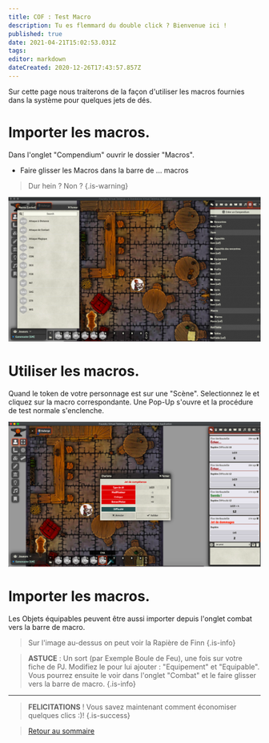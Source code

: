 ```yaml
---
title: COF : Test Macro
description: Tu es flemmard du double click ? Bienvenue ici !
published: true
date: 2021-04-21T15:02:53.031Z
tags: 
editor: markdown
dateCreated: 2020-12-26T17:43:57.857Z
---
```


Sur cette page nous traiterons de la façon d'utiliser les macros fournies dans la système pour quelques jets de dés.

# Importer les macros.
Dans l'onglet "Compendium" ouvrir le dossier "Macros".

- Faire glisser les Macros dans la barre de ... macros

> Dur hein ? Non ? 
{.is-warning}

![macro1.png](/images/chroniquesoubliees/customisation/macro1.png)

# Utiliser les macros.
Quand le token de votre personnage est sur une "Scène". Selectionnez le et cliquez sur la macro correspondante.
Une Pop-Up s'ouvre et la procédure de test normale s'enclenche.

![macro2.png](/images/chroniquesoubliees/customisation/macro2.png)

# Importer les macros.
Les Objets équipables peuvent être aussi importer depuis l'onglet combat vers la barre de macro.

> Sur l'image au-dessus on peut voir la Rapière de Finn
{.is-info}

> **ASTUCE** : Un sort (par Exemple Boule de Feu), une fois sur votre fiche de PJ. Modifiez le pour lui ajouter : "Equipement" et "Equipable". Vous pourrez ensuite le voir dans l'onglet "Combat" et le faire glisser vers la barre de macro.
{.is-info}

---

> **FELICITATIONS** ! Vous savez maintenant comment économiser quelques clics :)!
{.is-success}

> [Retour au sommaire](/fr/systemes/fr-chrooubliees)